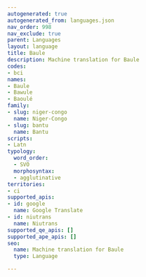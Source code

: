 ```yaml
---
autogenerated: true
autogenerated_from: languages.json
nav_order: 998
nav_exclude: true
parent: Languages
layout: language
title: Baule
description: Machine translation for Baule
codes:
- bci
names:
- Baule
- Bawule
- Baoulé
family:
- slug: niger-congo
  name: Niger-Congo
- slug: bantu
  name: Bantu
scripts:
- Latn
typology:
  word_order:
  - SVO
  morphosyntax:
  - agglutinative
territories:
- ci
supported_apis:
- id: google
  name: Google Translate
- id: niutrans
  name: Niutrans
supported_qe_apis: []
supported_ape_apis: []
seo:
  name: Machine translation for Baule
  type: Language

---
```


